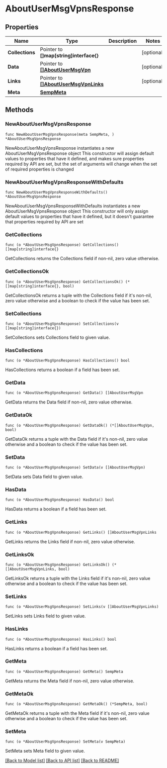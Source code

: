 # AboutUserMsgVpnsResponse

## Properties

Name | Type | Description | Notes
------------ | ------------- | ------------- | -------------
**Collections** | Pointer to **[]map[string]interface{}** |  | [optional] 
**Data** | Pointer to [**[]AboutUserMsgVpn**](AboutUserMsgVpn.md) |  | [optional] 
**Links** | Pointer to [**[]AboutUserMsgVpnLinks**](AboutUserMsgVpnLinks.md) |  | [optional] 
**Meta** | [**SempMeta**](SempMeta.md) |  | 

## Methods

### NewAboutUserMsgVpnsResponse

`func NewAboutUserMsgVpnsResponse(meta SempMeta, ) *AboutUserMsgVpnsResponse`

NewAboutUserMsgVpnsResponse instantiates a new AboutUserMsgVpnsResponse object
This constructor will assign default values to properties that have it defined,
and makes sure properties required by API are set, but the set of arguments
will change when the set of required properties is changed

### NewAboutUserMsgVpnsResponseWithDefaults

`func NewAboutUserMsgVpnsResponseWithDefaults() *AboutUserMsgVpnsResponse`

NewAboutUserMsgVpnsResponseWithDefaults instantiates a new AboutUserMsgVpnsResponse object
This constructor will only assign default values to properties that have it defined,
but it doesn't guarantee that properties required by API are set

### GetCollections

`func (o *AboutUserMsgVpnsResponse) GetCollections() []map[string]interface{}`

GetCollections returns the Collections field if non-nil, zero value otherwise.

### GetCollectionsOk

`func (o *AboutUserMsgVpnsResponse) GetCollectionsOk() (*[]map[string]interface{}, bool)`

GetCollectionsOk returns a tuple with the Collections field if it's non-nil, zero value otherwise
and a boolean to check if the value has been set.

### SetCollections

`func (o *AboutUserMsgVpnsResponse) SetCollections(v []map[string]interface{})`

SetCollections sets Collections field to given value.

### HasCollections

`func (o *AboutUserMsgVpnsResponse) HasCollections() bool`

HasCollections returns a boolean if a field has been set.

### GetData

`func (o *AboutUserMsgVpnsResponse) GetData() []AboutUserMsgVpn`

GetData returns the Data field if non-nil, zero value otherwise.

### GetDataOk

`func (o *AboutUserMsgVpnsResponse) GetDataOk() (*[]AboutUserMsgVpn, bool)`

GetDataOk returns a tuple with the Data field if it's non-nil, zero value otherwise
and a boolean to check if the value has been set.

### SetData

`func (o *AboutUserMsgVpnsResponse) SetData(v []AboutUserMsgVpn)`

SetData sets Data field to given value.

### HasData

`func (o *AboutUserMsgVpnsResponse) HasData() bool`

HasData returns a boolean if a field has been set.

### GetLinks

`func (o *AboutUserMsgVpnsResponse) GetLinks() []AboutUserMsgVpnLinks`

GetLinks returns the Links field if non-nil, zero value otherwise.

### GetLinksOk

`func (o *AboutUserMsgVpnsResponse) GetLinksOk() (*[]AboutUserMsgVpnLinks, bool)`

GetLinksOk returns a tuple with the Links field if it's non-nil, zero value otherwise
and a boolean to check if the value has been set.

### SetLinks

`func (o *AboutUserMsgVpnsResponse) SetLinks(v []AboutUserMsgVpnLinks)`

SetLinks sets Links field to given value.

### HasLinks

`func (o *AboutUserMsgVpnsResponse) HasLinks() bool`

HasLinks returns a boolean if a field has been set.

### GetMeta

`func (o *AboutUserMsgVpnsResponse) GetMeta() SempMeta`

GetMeta returns the Meta field if non-nil, zero value otherwise.

### GetMetaOk

`func (o *AboutUserMsgVpnsResponse) GetMetaOk() (*SempMeta, bool)`

GetMetaOk returns a tuple with the Meta field if it's non-nil, zero value otherwise
and a boolean to check if the value has been set.

### SetMeta

`func (o *AboutUserMsgVpnsResponse) SetMeta(v SempMeta)`

SetMeta sets Meta field to given value.



[[Back to Model list]](../README.md#documentation-for-models) [[Back to API list]](../README.md#documentation-for-api-endpoints) [[Back to README]](../README.md)


